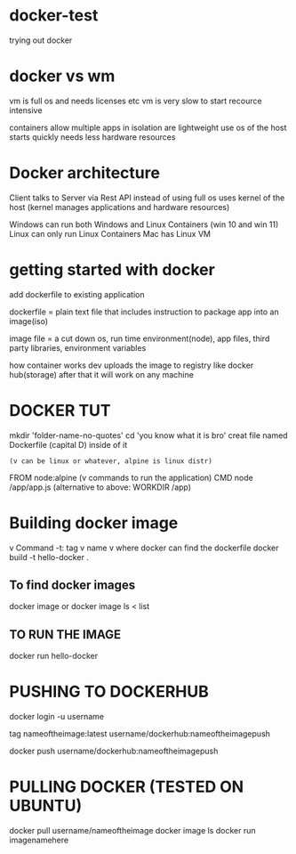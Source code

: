 # docker-test
 trying out docker



# docker vs wm

vm is full os and needs licenses etc
vm is very slow to start
recource intensive

containers allow multiple apps in isolation
are lightweight
use os of the host
starts quickly
needs less hardware resources



# Docker architecture 

Client talks to Server via Rest API
instead of using full os uses kernel of the host (kernel manages applications and hardware resources)

Windows can run both Windows and Linux Containers (win 10 and win 11)
Linux can only run Linux Containers
Mac has Linux VM



# getting started with docker

add dockerfile to existing application

dockerfile = plain text file that includes instruction to package app into an image(iso)

image file = a cut down os, run time environment(node), app files, third party libraries, environment variables



how container works
dev uploads the image to registry like docker hub(storage) after that it will work on any machine 




# DOCKER TUT
mkdir 'folder-name-no-quotes'
cd 'you know what it is bro'
creat file named Dockerfile (capital D)
inside of it 

	(v can be linux or whatever, alpine is linux distr)
FROM node:alpine
	(v commands to run the application)
CMD node /app/app.js
(alternative to above: WORKDIR /app)


# Building docker image

v Command    -t: tag v name   v where docker can find the dockerfile
docker build -t hello-docker .


## To find docker images
docker image
or
docker image ls < list


## TO RUN THE IMAGE
docker run hello-docker


# PUSHING TO DOCKERHUB

docker login -u username

tag nameoftheimage:latest username/dockerhub:nameoftheimagepush

docker push username/dockerhub:nameoftheimagepush


# PULLING DOCKER (TESTED ON UBUNTU)

docker pull username/nameoftheimage
docker image ls
docker run imagenamehere
